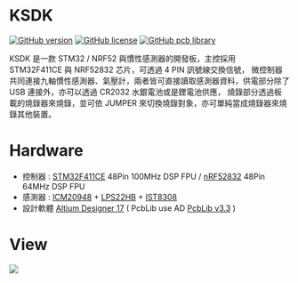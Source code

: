 KSDK
========
[![GitHub version](https://img.shields.io/badge/version-v2.0-brightgreen.svg)](https://github.com/KitSprout/KSDK)
[![GitHub license](https://img.shields.io/badge/license-%20MIT%20%2F%20CC%20BY--SA%204.0-blue.svg)](https://github.com/KitSprout/KSDK/blob/master/LICENSE)
[![GitHub pcb library](https://img.shields.io/badge/pcb%20library-%20v3.3-yellow.svg)](https://github.com/KitSprout/AltiumDesigner_PcbLibrary/releases/tag/v3.3)

KSDK 是一款 STM32 / NRF52 與慣性感測器的開發板，主控採用 STM32F411CE 與 NRF52832 芯片，可透過 4 PIN 訊號線交換信號，
微控制器共同連接九軸慣性感測器、氣壓計，兩者皆可直接讀取感測器資料，供電部分除了 USB 連接外，亦可以透過 CR2032 水銀電池或是鋰電池供應，
燒錄部分透過板載的燒錄器來燒錄，並可依 JUMPER 來切換燒錄對象，亦可單純當成燒錄器來燒錄其他裝置。

Hardware
========
* 控制器 : [STM32F411CE](http://www.st.com/en/microcontrollers/stm32f411ce.html) 48Pin 100MHz DSP FPU / [nRF52832](https://www.nordicsemi.com/eng/Products/Bluetooth-low-energy/nRF52832) 48Pin 64MHz DSP FPU
* 感測器 : [ICM20948](https://www.invensense.com/products/motion-tracking/9-axis/icm-20948/) + [LPS22HB](http://www.st.com/content/st_com/en/products/mems-and-sensors/pressure-sensors/lps22hb.html) + [IST8308](http://www.isentek.com/zhtw/the_product.php?pid=4)
* 設計軟體 [Altium Designer 17](http://www.altium.com/altium-designer/overview) ( PcbLib use AD [PcbLib v3.3](https://github.com/KitSprout/AltiumDesigner_PcbLibrary/releases/tag/v3.3) )

View
========
<img src="https://lh3.googleusercontent.com/KRaXY9_y2c63khnaJd0I-xGH5iEMRpb-2Z_fGK9l7BGyx0Rf1Pl056yxfaVyXBTBp0xEtxJy4i_km8UMeoF-F89uhR6Vdl8gRwRiyPS5YZAB2STL9HnH9SjZXZJxjB6NQ0-YBtCm59OPHajSMVljYR5W6VPoy02LizebFrb2QY0QfHMR8B6VXgwYCf08mMXzpGqfWH5BG6h9dIWtF3WYut-rRiy1-NEpWizibhR_KpTSNNjNRtB4lTC1MSyoFcS46u92thEqHtUZ43dSTOzyhSJl1-4w5Zqc3bfDUU0fAfgj01oXDEU_4w22wFf-iOUAM7O9NKjf1eJ0WoxSH62kKQPrM93e4EshCEt_2wNoDYN7BdKYA7GAZC-Hg2lY93kn-K3rAY3VtuvuDuHsqgJo5VbQ-XpsYvLDrzNK2ABcIoN-S-1vNYEONYuOSG9wkv3XXPxl0aSqpUPyKF2YgvD3d2HoLGMSdEUnAvd5_pVxnzFBUPzy28wxMCoK8xX3hKb7F1LEAEJ6GynfHDKN3__bySXCAmDttj7ZGdzIi1IaKesoA3p-NE1Yg7uGJsRakFrf1peiLF9Mzh8m1PyptNnpL2LEWyJhCpUscsCzzOJFVQ=w1026-h769-no"/>
<br />
